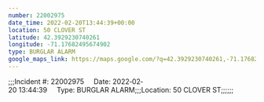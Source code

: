 ```yaml
---
number: 22002975
date_time: 2022-02-20T13:44:39+00:00
location: 50 CLOVER ST
latitude: 42.3929230740261
longitude: -71.17682495674902
type: BURGLAR ALARM
google_maps_link: https://maps.google.com/?q=42.3929230740261,-71.17682495674902
---
```


;;;Incident #: 22002975     Date: 2022‐02‐20 13:44:39     Type: BURGLAR ALARM;;;Location: 50 CLOVER ST;;;;;;
